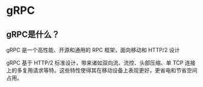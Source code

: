 # gRPC
## gRPC是什么？
gRPC  是一个高性能、开源和通用的 RPC 框架，面向移动和 HTTP/2 设计

gRPC 基于 HTTP/2 标准设计，带来诸如双向流、流控、头部压缩、单 TCP 连接上的多复用请求等特。这些特性使得其在移动设备上表现更好，更省电和节省空间占用。
